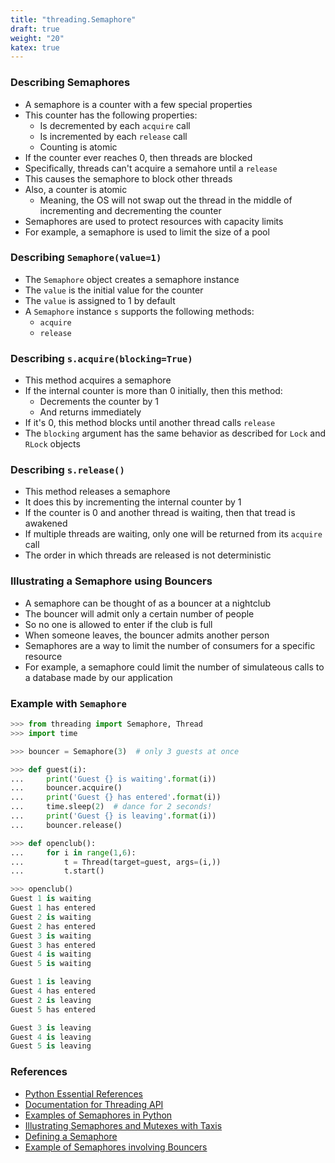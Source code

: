```yaml
---
title: "threading.Semaphore"
draft: true
weight: "20"
katex: true
---
```


### Describing Semaphores
- A semaphore is a counter with a few special properties
- This counter has the following properties:
	- Is decremented by each `acquire` call
	- Is incremented by each `release` call
	- Counting is atomic
- If the counter ever reaches $0$, then threads are blocked
- Specifically, threads can't acquire a semahore until a `release`
- This causes the semaphore to block other threads
- Also, a counter is atomic
	- Meaning, the OS will not swap out the thread in the middle of incrementing and decrementing the counter
- Semaphores are used to protect resources with capacity limits
- For example, a semaphore is used to limit the size of a pool

### Describing `Semaphore(value=1)`
- The `Semaphore` object creates a semaphore instance
- The `value` is the initial value for the counter
- The `value` is assigned to $1$ by default
- A `Semaphore` instance `s` supports the following methods:
	- `acquire`
	- `release`

### Describing `s.acquire(blocking=True)`
- This method acquires a semaphore
- If the internal counter is more than $0$ initially, then this method:
	- Decrements the counter by $1$
	- And returns immediately
- If it's $0$, this method blocks until another thread calls `release`
- The `blocking` argument has the same behavior as described for `Lock` and `RLock` objects

### Describing `s.release()`
- This method releases a semaphore
- It does this by incrementing the internal counter by $1$
- If the counter is $0$ and another thread is waiting, then that tread is awakened
- If multiple threads are waiting, only one will be returned from its `acquire` call
- The order in which threads are released is not deterministic

### Illustrating a Semaphore using Bouncers
- A semaphore can be thought of as a bouncer at a nightclub
- The bouncer will admit only a certain number of people
- So no one is allowed to enter if the club is full
- When someone leaves, the bouncer admits another person
- Semaphores are a way to limit the number of consumers for a specific resource
- For example, a semaphore could limit the number of simulateous calls to a database made by our application

### Example with `Semaphore`

```python
>>> from threading import Semaphore, Thread
>>> import time

>>> bouncer = Semaphore(3)  # only 3 guests at once

>>> def guest(i):
...     print('Guest {} is waiting'.format(i))
...     bouncer.acquire()
...     print('Guest {} has entered'.format(i))
...     time.sleep(2)  # dance for 2 seconds!
...     print('Guest {} is leaving'.format(i))
...     bouncer.release()

>>> def openclub():
...     for i in range(1,6):
...         t = Thread(target=guest, args=(i,))
...         t.start()

>>> openclub()
Guest 1 is waiting
Guest 1 has entered
Guest 2 is waiting
Guest 2 has entered
Guest 3 is waiting
Guest 3 has entered
Guest 4 is waiting
Guest 5 is waiting

Guest 1 is leaving
Guest 4 has entered
Guest 2 is leaving
Guest 5 has entered

Guest 3 is leaving
Guest 4 is leaving
Guest 5 is leaving
```

### References
- [Python Essential References](http://index-of.co.uk/Python/Python%20Essential%20Reference,%20Fourth%20Edition.pdf)
- [Documentation for Threading API](https://docs.python.org/3/library/threading.html)
- [Examples of Semaphores in Python](https://realpython.com/intro-to-python-threading/#semaphore)
- [Illustrating Semaphores and Mutexes with Taxis](https://stackoverflow.com/a/44971803/12777044)
- [Defining a Semaphore](https://stackoverflow.com/a/40238/12777044)
- [Example of Semaphores involving Bouncers](https://stackoverflow.com/a/40473/12777044)
